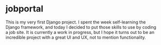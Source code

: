 # jobportal
 This is my very first Django project. I spent the week self-learning the Django framework, and today I decided to put those skills to use by coding a job site. It is currently a work in progress, but I hope it turns out to be an incredible project with a great UI and UX, not to mention functionality.
